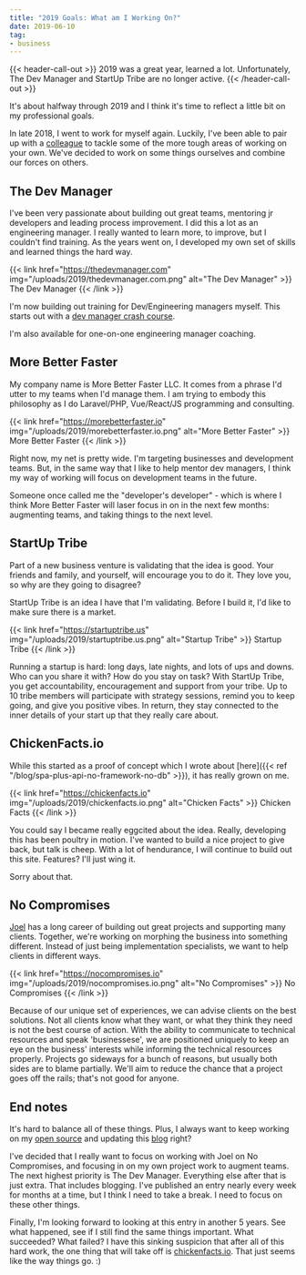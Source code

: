 ```yaml
---
title: "2019 Goals: What am I Working On?"
date: 2019-06-10
tag:
- business
---
```

{{< header-call-out >}}
2019 was a great year, learned a lot. Unfortunately, The Dev Manager and StartUp Tribe are no longer active.
{{< /header-call-out >}}

It's about halfway through 2019 and I think it's time to reflect a little bit on my professional goals.

<!--more-->

In late 2018, I went to work for myself again. Luckily, I've been able to pair up with a [colleague](https://joelclermont.com) to tackle some of the more tough areas of working on your own.  We've decided to work on some things ourselves and combine our forces on others.

## The Dev Manager

I've been very passionate about building out great teams, mentoring jr developers and leading process improvement.  I did this a lot as an engineering manager. I really wanted to learn more, to improve, but I couldn't find training. As the years went on, I developed my own set of skills and learned things the hard way.

{{< link href="https://thedevmanager.com" img="/uploads/2019/thedevmanager.com.png" alt="The Dev Manager" >}}
The Dev Manager
{{< /link >}}

I'm now building out training for Dev/Engineering managers myself.  This starts out with a [dev manager crash course](https://thedevmanager.com).

I'm also available for one-on-one engineering manager coaching.

## More Better Faster

My company name is More Better Faster LLC.  It comes from a phrase I'd utter to my teams when I'd manage them.  I am trying to embody this philosophy as I do Laravel/PHP, Vue/React/JS programming and consulting.

{{< link href="https://morebetterfaster.io" img="/uploads/2019/morebetterfaster.io.png" alt="More Better Faster" >}}
More Better Faster
{{< /link >}}

Right now, my net is pretty wide. I'm targeting businesses and development teams.  But, in the same way that I like to help mentor dev managers, I think my way of working will focus on development teams in the future.

Someone once called me the "developer's developer" - which is where I think More Better Faster will laser focus in on in the next few months: augmenting teams, and taking things to the next level.

## StartUp Tribe

Part of a new business venture is validating that the idea is good. Your friends and family, and yourself, will encourage you to do it. They love you, so why are they going to disagree?  

StartUp Tribe is an idea I have that I'm validating. Before I build it, I'd like to make sure there is a market.  

{{< link href="https://startuptribe.us" img="/uploads/2019/startuptribe.us.png" alt="Startup Tribe" >}}
Startup Tribe
{{< /link >}}

Running a startup is hard: long days, late nights, and lots of ups and downs.  Who can you share it with? How do you stay on task?  With StartUp Tribe, you get accountability, encouragement and support from your tribe.  Up to 10 tribe members will participate with strategy sessions, remind you to keep going, and give you positive vibes.  In return, they stay connected to the inner details of your start up that they really care about.

## ChickenFacts.io

While this started as a proof of concept which I wrote about [here]({{< ref "/blog/spa-plus-api-no-framework-no-db" >}}), it has really grown on me.

{{< link href="https://chickenfacts.io" img="/uploads/2019/chickenfacts.io.png" alt="Chicken Facts" >}}
Chicken Facts
{{< /link >}}

You could say I became really eggcited about the idea.  Really, developing this has been poultry in motion.  I've wanted to build a nice project to give back, but talk is cheep.  With a lot of hendurance, I will continue to build out this site.  Features? I'll just wing it.

Sorry about that.

## No Compromises

[Joel](https://joelclermont.com) has a long career of building out great projects and supporting many clients.  Together, we're working on morphing the business into something different.  Instead of just being implementation specialists, we want to help clients in different ways.

{{< link href="https://nocompromises.io" img="/uploads/2019/nocompromises.io.png" alt="No Compromises" >}}
No Compromises
{{< /link >}}

Because of our unique set of experiences, we can advise clients on the best solutions.  Not all clients know what they want, or what they think they need is not the best course of action.  With the ability to communicate to technical resources and speak 'businessese', we are positioned uniquely to keep an eye on the business' interests while informing the technical resources properly.  Projects go sideways for a bunch of reasons, but usually both sides are to blame partially.  We'll aim to reduce the chance that a project goes off the rails; that's not good for anyone.

## End notes

It's hard to balance all of these things. Plus, I always want to keep working on my [open source](https://aaronsaray.github.io/) and updating this [blog](/blog) right?

I've decided that I really want to focus on working with Joel on No Compromises, and focusing in on my own project work to augment teams.  The next highest priority is The Dev Manager.  Everything else after that is just extra. That includes blogging.  I've published an entry nearly every week for months at a time, but I think I need to take a break.  I need to focus on these other things.

Finally, I'm looking forward to looking at this entry in another 5 years. See what happened, see if I still find the same things important. What succeeded? What failed?  I have this sinking suspicion that after all of this hard work, the one thing that will take off is [chickenfacts.io](https://chickenfacts.io).  That just seems like the way things go. :)
